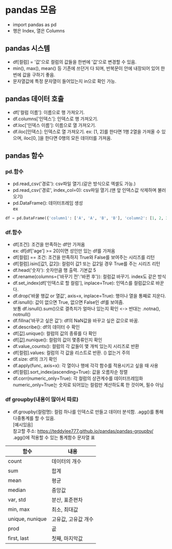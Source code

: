 # pandas 모음
- import pandas as pd
- 행은 Index, 열은 Columns

## pandas 시스템
- df[컬럼] = '값'으로 컬럼의 값들을 한번에 '값'으로 변경할 수 있음.
- min(), max(), mean() 등 기존에 쓰던거 다 되며, 반복문이 안에 내장되어 있어 한번에 값을 구하기 좋음.
- 문자열값에 특정 문자열이 들어있는지 in으로 확인 가능.

## pandas 데이터 호출
- df['컬럼 이름']: 이름으로 행 가져오기.
- df.columns['인덱스']: 인덱스로 행 가져오기.
- df.loc['인덱스 이름']: 이름으로 열 가져오기.
- df.iloc[인덱스]: 인덱스로 열 가져오기.
ex: [1, 2]를 한다면 1행 2열을 가져올 수 있으며, iloc[0, ]을 한다면 0행의 모든 데이터를 가져옴.
## pandas 함수
### pd.함수
- pd.read_csv('경로'): csv파일 열기.(같은 방식으로 엑셀도 가능.)
- pd.read_csv('경로', index_col=0): csv파일 열기.(맨 앞 인덱스값 삭제하며 불러오기)
- pd.DataFrame(): 데이터프레임 생성  
ex  
```python
df = pd.DataFrame({'column1': ['A', 'A', 'B', 'B'], 'column2': [1, 2, 3, 4]}, index=['1', '2', '3', '4'])
```
### df.함수
- df[조건]: 조건을 만족하는 df만 가져옴  
ex: df[df['age'] >= 20]이면 성인만 있는 df를 가져옴
- df[컬럼] == 조건: 조건을 만족하지 True와 False를 보여주는 시리즈를 리턴
- df[컬럼].isin([값1, 값2]): 컬럼이 값1 또는 값2일 경우 True를 주는 시리즈 리턴
- df.head('숫자'): 숫자만큼 행 출력. 기본값 5
- df.rename(columns={'바꾸기 전':'바뀐 후'}): 컬럼값 바꾸기. index도 같은 방식
- df.set_index(df['인덱스로 할 컬럼'], inplace=True): 인덱스를 컬럼값으로 바꾼다.
- df.drop('바꿀 행값 or 열값', axis=x, inplace=True): 행이나 열을 통째로 지운다.
- df.isnull(): 값이 없으면 True, 없으면 False인 df를 보여줌.  
보통 df.isnull().sum()으로 결측치가 얼마나 있는지 확인 <-> 반대는 .notna(), notnull()  
- df.fillna('바꾸고 싶은 값'): df의 NaN값을 바꾸고 싶은 값으로 바꿈.
- df.describe(): df의 데이터 수 확인
- df[값].unique(): 컬럼의 값의 종류를 다 확인
- df[값].nunique(): 컬럼의 값이 몇종류인지 확인
- df.value_counts(): 컬럼의 각 값들이 몇 개씩 있는지 시리즈로 반환
- df[컬럼].values: 컬럼의 각 값을 리스트로 반환. () 없는거 주의
- df.size: df의 크기 확인
- df.apply(func, axis=x): 각 열이나 행에 각각 함수를 적용시키고 싶을 때 사용
- df[컬럼].sort_index(ascending=True): 값을 오름차순 정렬
- df.corr(numeric_only=True): 각 컬럼의 상관계수를 데이터프레임화  
numeric_only=True는 숫자로 되어있는 컬럼만 계산하도록 한 것이며, 필수 아님

### df groupby(내용이 많아서 따로)
- df.groupby(컬럼명): 컬럼 하나를 인덱스로 만들고 데이터 분석함. .agg()를 통해 다중통계를 할 수 있음.  
[예시있음]  
참고할 주소: https://teddylee777.github.io/pandas/pandas-groupby/  
.agg()에 적용할 수 있는 통계함수 문자열 표  

함수 | 내용
------|----
count | 데이터의 개수
sum | 합계
mean | 평균
median | 중앙값
var, std | 분산, 표준편차
min, max | 최소, 최대값
unique, nunique | 고유값, 고유값 개수
prod | 곲
first, last | 첫째, 마지막값